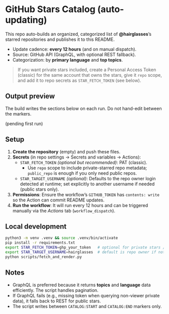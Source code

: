 # GitHub Stars Catalog (auto-updating)

This repo auto-builds an organized, categorized list of **@hairglasses**’s starred repositories and publishes it to this README.

- Update cadence: **every 12 hours** (and on manual dispatch).
- Source: GitHub API (GraphQL, with optional REST fallback).
- Categorization: by **primary language** and **top topics**.

> If you want private stars included, create a Personal Access Token (classic) for the same account that owns the stars, give it `repo` scope, and add it to repo secrets as `STAR_FETCH_TOKEN` (see below).

## Output preview

The build writes the sections below on each run. Do not hand-edit between the markers.

<!-- CATALOG:START -->
(pending first run)
<!-- CATALOG:END -->

## Setup

1. **Create the repository** (empty) and push these files.
2. **Secrets** (in repo settings → Secrets and variables → Actions):
   - `STAR_FETCH_TOKEN` *(optional but recommended)*: PAT (classic).  
     - Use `repo` scope to include private-starred repo metadata; `public_repo` is enough if you only need public repos.
   - `STAR_TARGET_USERNAME` *(optional)*: Defaults to the repo owner login detected at runtime; set explicitly to another username if needed (public stars only).
3. **Permissions**: Ensure the workflow’s `GITHUB_TOKEN` has `contents: write` so the Action can commit README updates.
4. **Run the workflow**: It will run every 12 hours and can be triggered manually via the *Actions* tab (`workflow_dispatch`).

## Local development

```bash
python3 -m venv .venv && source .venv/bin/activate
pip install -r requirements.txt
export STAR_FETCH_TOKEN=ghp_your_token   # optional for private stars / rate limits
export STAR_TARGET_USERNAME=hairglasses  # default is repo owner if not set
python scripts/fetch_and_render.py
```

## Notes

- GraphQL is preferred because it returns **topics** and **language** data efficiently. The script handles pagination.
- If GraphQL fails (e.g., missing token when querying non-viewer private data), it falls back to REST for public stars.
- The script writes between `CATALOG:START` and `CATALOG:END` markers only.
